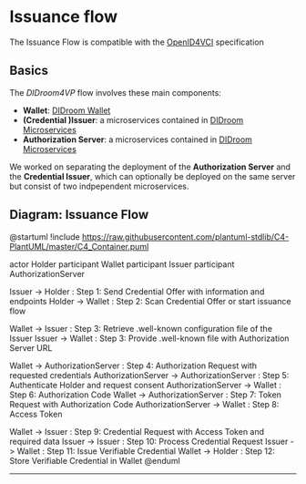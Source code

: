 # Issuance flow

The Issuance Flow is compatible with the [OpenID4VCI](https://openid.net/specs/openid-4-verifiable-credential-issuance-1_0.html) specification


## Basics

The *DIDroom4VP* flow involves these main components: 
- **Wallet**: [DIDroom Wallet](https://github.com/ForkbombEu/wallet)
- **(Credential )Issuer**: a microservices contained in [DIDroom Microservices](https://github.com/ForkbombEu/DIDroom_microservices)
- **Authorization Server**: a microservices contained in [DIDroom Microservices](https://github.com/ForkbombEu/DIDroom_microservices)

We worked on separating the deployment of the **Authorization Server** and the **Credential Issuer**, which can optionally be deployed on the same server but consist of two indpependent microservices.

## Diagram: Issuance Flow



@startuml
!include https://raw.githubusercontent.com/plantuml-stdlib/C4-PlantUML/master/C4_Container.puml

actor Holder
participant Wallet
participant Issuer
participant AuthorizationServer


Issuer -> Holder : Step 1: Send Credential Offer with information and endpoints
Holder -> Wallet : Step 2: Scan Credential Offer or start issuance flow


Wallet -> Issuer : Step 3: Retrieve .well-known configuration file of the Issuer
Issuer -> Wallet : Step 3: Provide .well-known file with Authorization Server URL



Wallet -> AuthorizationServer : Step 4: Authorization Request with requested credentials
AuthorizationServer -> AuthorizationServer : Step 5: Authenticate Holder and request consent
AuthorizationServer -> Wallet : Step 6: Authorization Code
Wallet -> AuthorizationServer : Step 7: Token Request with Authorization Code
AuthorizationServer -> Wallet : Step 8: Access Token


Wallet -> Issuer : Step 9: Credential Request with Access Token and required data
Issuer -> Issuer : Step 10: Process Credential Request
Issuer -> Wallet : Step 11: Issue Verifiable Credential
Wallet -> Holder : Step 12: Store Verifiable Credential in Wallet
@enduml



----------

